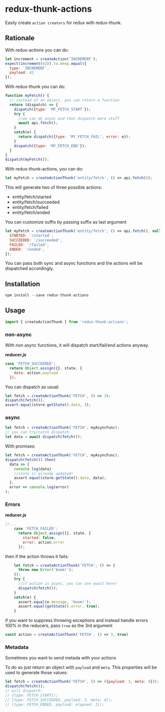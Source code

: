redux-thunk-actions
===================

Easily create `action creators` for redux with redux-thunk.

## Rationale

With redux-actions you can do:

```js
let increment = createAction('INCREMENT');
expect(increment(42)).to.deep.equal({
  type: 'INCREMENT',
  payload: 42
});
```

With redux-thunk you can do:

```js
function myFetch() {
  // instead of an object, you can return a function
  return (dispatch) => {
    dispatch({type: 'MY_FETCH_START'});
    try {
      //we can do async and then dispatch more stuff
      await api.fetch();
    }
    catch(e) {
      return dispatch({type: 'MY_FETCH_FAIL', error: e});
    }
    dispatch({type: 'MY_FETCH_END'});
  }
}
dispatch(myFetch());
```

With redux-thunk-actions, you can do:

```js
let myFetch = createActionThunk('entity/fetch', () => api.fetch());
```

This will generate two of three possible actions:

- entity/fetch/started
- entity/fetch/succeeded
- entity/fetch/failed
- entity/fetch/ended

You can customize suffix by passing suffix as last argument
```js
let myFetch = createActionThunk('entity/fetch', () => api.fetch(), null, {
  STARTED: '/started',
  SUCCEEDED: '/succeeded',
  FAILED: '/failed',
  ENDED: '/ended',
});
```

You can pass both sync and async functions and the actions will be
dispatched accordingly.

## Installation

```js
npm install --save redux-thunk-actions
```

## Usage

```js
import { createActionThunk } from 'redux-thunk-actions';
```

### non-async

With non async functions, it will dispatch start/fail/end actions
anyway.

***reducer.js***
```js
case 'FETCH_SUCCEEDED':
  return Object.assign({}, state, {
    data: action.payload
  });
```
You can dispatch as usual:
```js
let fetch = createActionThunk('FETCH', () => 3);
dispatch(fetch());
assert.equal(store.getState().data, 3);
```

### async

```js
let fetch = createActionThunk('FETCH', myAsyncFunc);
// you can try/catch dispatch.
let data = await dispatch(fetch());
```
With promises:
```js
let fetch = createActionThunk('FETCH', myAsyncFunc);
dispatch(fetch()).then(
  data => {
    console.log(data)
    //state is already updated!
    assert.equal(store.getState().data, data);
  },
  error => console.log(error)
);
```

### Errors

**reducer.js**

```js
//...
    case 'FETCH_FAILED':
      return Object.assign({}, state, {
        started: false,
        error: action.error
      });
```

then if the action throws it fails:

```js
    let fetch = createActionThunk('FETCH', () => {
      throw new Error('boom!');
    });
    try {
      //if action is async, you can use await here!
      dispatch(fetch());
    }
    catch(e) {
      assert.equal(e.message, 'boom!');
      assert.equal(getState().error, true);
    }
```

if you want to suppress throwing exceptions and instead handle errors 100% in the reducers, pass `true` as the 3rd argument

```js
const action = createActionThunk('FETCH', () => 3, true)
```

### Metadata

Sometimes you want to send metada with your actions

To do so just return an object with `payload` and `meta`. This properties will be used to generate those values:

```js
let fetch = createActionThunk('FETCH', () => ({payload: 3, meta: 4}));
dispatch(fetch());
// will dispatch: 
// {type: FETCH_START});
// {type: FETCH_SUCCEEDED, payload: 3, meta: 4});
// {type: FETCH_ENDED, payload: elapsed: 1});
```
